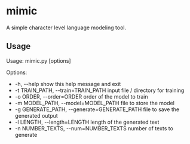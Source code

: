 # mimic

A simple character level language modeling tool.

## Usage

Usage: mimic.py [options]

Options:

-  -h, --help            show this help message and exit
-  -t TRAIN_PATH, --train=TRAIN_PATH
                        input file / directory for training
-  -o ORDER, --order=ORDER
                        order of the model to train
-  -m MODEL_PATH, --model=MODEL_PATH
                        file to store the model
-  -g GENERATE_PATH, --generate=GENERATE_PATH
                        file to save the generated output
-  -l LENGTH, --length=LENGTH
                        length of the generated text
-  -n NUMBER_TEXTS, --num=NUMBER_TEXTS
                        number of texts to generate
